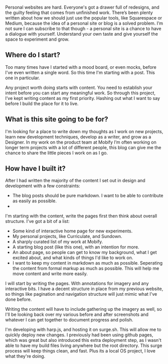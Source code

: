 Personal websites are hard. Everyone's got a drawer full of redesigns, and the guilty feeling that comes from unfinished work. There’s been plenty written about how we should just use the popular tools, like Squarespace or Medium, because the idea of a personal site or blog is a solved problem. I’m not sure I can subscribe to that though - a personal site is a chance to have a dialogue with yourself. Understand your own taste and give yourself the space to experiment and grow.

## Where do I start?

Too many times have I started with a mood board, or even mocks, before I've even written a single word. So this time I'm starting with a post. This one in particular.

Any project worth doing starts with content. You need to establish your intent before you can start any meaningful work. So through this project, I’ve kept writing content as my first priority. Hashing out what I want to say before I build the place for it to live.

## What is this site going to be for?

I'm looking for a place to write down my thoughts as I work on new projects, learn new development techniques, develop as a writer, and grow as a Designer. In my work on the product team at Mobify I’m often working on longer term projects with a lot of different people, this blog can give me the chance to share the little pieces I work on as I go.

## How have I built it?

After I had written the majority of the content I set out in design and development with a few constraints:
* The blog posts should be pure markdown. I want to be able to contribute as easily as possible. 
* 

I'm starting with the content, write the pages first then think about overall structure. I've got a bit of a list:
- Some kind of interactive home page for new experiments.
- My personal projects, like Curriculate, and Sundown.
- A sharply curated list of my work at Mobify.
- A starting blog post (like this one), with an intention for more.
- An about page, so people can get to know my background, what I get excited about, and what kinds of things I'd like to work on.
- I want to keep my content in markdown as much as possible. Seperating the content from formal markup as much as possible. This will help me move content and write more easily.

I will start by writing the pages. With annotations for imagery and any interactive bits. I have a decent structure in place from my previous website, so things like pagination and navigation structure will just mimic what I've done before.

Writing the content will have to include gathering up the imagery as well, so I'll be looking back over my various before and after screenshots and whatever I can get together to document progress and polish.

I'm developing with harp.js, and hosting it on surge.sh. This will allow me to quickly deploy new changes. I previously had been using github pages, which was great but also introduced this extra deployment step, as I wasn't able to have my build files living anywhere but the root directory. This surge process will keep things clean, and fast. Plus its a local OS project, I love what they're doing.
